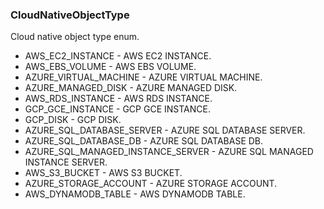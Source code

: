 ### CloudNativeObjectType
Cloud native object type enum.

- AWS_EC2_INSTANCE - AWS EC2 INSTANCE.
- AWS_EBS_VOLUME - AWS EBS VOLUME.
- AZURE_VIRTUAL_MACHINE - AZURE VIRTUAL MACHINE.
- AZURE_MANAGED_DISK - AZURE MANAGED DISK.
- AWS_RDS_INSTANCE - AWS RDS INSTANCE.
- GCP_GCE_INSTANCE - GCP GCE INSTANCE.
- GCP_DISK - GCP DISK.
- AZURE_SQL_DATABASE_SERVER - AZURE SQL DATABASE SERVER.
- AZURE_SQL_DATABASE_DB - AZURE SQL DATABASE DB.
- AZURE_SQL_MANAGED_INSTANCE_SERVER - AZURE SQL MANAGED INSTANCE SERVER.
- AWS_S3_BUCKET - AWS S3 BUCKET.
- AZURE_STORAGE_ACCOUNT - AZURE STORAGE ACCOUNT.
- AWS_DYNAMODB_TABLE - AWS DYNAMODB TABLE.

